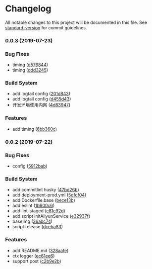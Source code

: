 # Changelog

All notable changes to this project will be documented in this file. See [standard-version](https://github.com/conventional-changelog/standard-version) for commit guidelines.

### [0.0.3](https://gitlab.weidiango.com/base-services/screenshot-server/compare/v0.0.2...v0.0.3) (2019-07-23)


### Bug Fixes

* timing ([d576844](https://gitlab.weidiango.com/base-services/screenshot-server/commit/d576844))
* timing ([ddd3245](https://gitlab.weidiango.com/base-services/screenshot-server/commit/ddd3245))


### Build System

* add logtail config ([201d843](https://gitlab.weidiango.com/base-services/screenshot-server/commit/201d843))
* add logtail config ([d455d43](https://gitlab.weidiango.com/base-services/screenshot-server/commit/d455d43))
* 开发环境使用内网 ([4d83947](https://gitlab.weidiango.com/base-services/screenshot-server/commit/4d83947))


### Features

* add timing ([6bb360c](https://gitlab.weidiango.com/base-services/screenshot-server/commit/6bb360c))



### 0.0.2 (2019-07-22)


### Bug Fixes

* config ([5912bab](https://gitlab.weidiango.com/base-services/screenshot-server/commit/5912bab))


### Build System

* add commitlint husky ([47bd26b](https://gitlab.weidiango.com/base-services/screenshot-server/commit/47bd26b))
* add deployment-prod.yml ([5dfcf04](https://gitlab.weidiango.com/base-services/screenshot-server/commit/5dfcf04))
* add Dockerfile.base ([bece13b](https://gitlab.weidiango.com/base-services/screenshot-server/commit/bece13b))
* add eslint ([1b900c6](https://gitlab.weidiango.com/base-services/screenshot-server/commit/1b900c6))
* add lint-staged ([c81c92d](https://gitlab.weidiango.com/base-services/screenshot-server/commit/c81c92d))
* add script initAliyunService ([e32937f](https://gitlab.weidiango.com/base-services/screenshot-server/commit/e32937f))
* baseImg ([36abc74](https://gitlab.weidiango.com/base-services/screenshot-server/commit/36abc74))
* script release ([dceba83](https://gitlab.weidiango.com/base-services/screenshot-server/commit/dceba83))


### Features

* add README.md ([328aafe](https://gitlab.weidiango.com/base-services/screenshot-server/commit/328aafe))
* ctx logger ([ec61ee6](https://gitlab.weidiango.com/base-services/screenshot-server/commit/ec61ee6))
* support post ([c2b9e2b](https://gitlab.weidiango.com/base-services/screenshot-server/commit/c2b9e2b))
